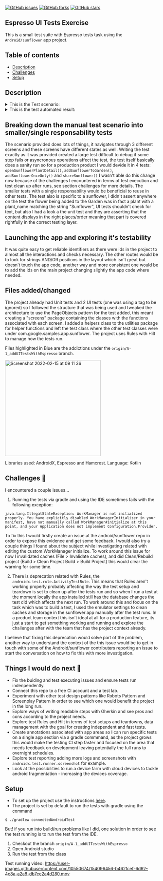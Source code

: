 [![GitHub issues](https://img.shields.io/github/issues/a-padinha/sunflower?style=plastic)](https://github.com/a-padinha/sunflower/issues)
[![GitHub forks](https://img.shields.io/github/forks/a-padinha/sunflower)](https://github.com/a-padinha/sunflower/network)
[![GitHub stars](https://img.shields.io/github/stars/a-padinha/sunflower)](https://github.com/a-padinha/sunflower/stargazers)

## Espresso UI Tests Exercise
This is a small test suite with Espresso tests task using the `Android/sunflower` app project.

## Table of contents
* [Description](#description)
* [Challenges](#Challenges)
* [Setup](#setup)

## Description

<details>
<summary>
This is the Test scenario:
</summary>
<pre>
     * 1. Open app
     * 2. Check that Garden is empty
     * 3. Open Plant list
     * 4. Scroll to sunflower
     * 5. Open it
     * 6. Check we have img and description and can add plant to garden
     * 7. Add it to garden
     * 8. Check that user can't add more than one ('Add' button disappeared)
     * 9. Open My Garden
     * 10. Check Sunflower was added to garden and have planted date/last watered date and should be
     *     watered in 3 days from last watered date
     * 11. Open it
     * 12. Check we have img and description and don't have 'add plant to garden' button
     * 13. Check that user can share link to this plant via share icon from right corner 
</pre>
</details>

<details>
<summary>
This is the test automated result:
</summary>
<pre>
   @Test
    gardenAndPlantListSanity() {
        gardenScreen.gardenIsEmptyIsDisplayed()
        plantListScreen.tapOnPlantListTab()
        plantListScreen.scrollAndTapOnSunflower()
        plantDetailScreen.plantDetailImageIsDisplayed()
        plantDetailScreen.plantDetailDescriptionIsDisplayed()
        plantDetailScreen.tapOnAddPlant()
        plantDetailScreen.addPlantIsNotDisplayed()
        plantDetailScreen.pressBack()
        gardenScreen.tapOnGardenTab()
        gardenScreen.plantNameIsDisplayed()
        gardenScreen.plantPlantedDateIsDisplayed()
        gardenScreen.plantLastWateredIsDisplayed()
        gardenScreen.plantWaterIntervalIsDisplayed()
        gardenScreen.tapOnPlantDetail()
        plantDetailScreen.plantDetailImageIsDisplayed()
        plantDetailScreen.plantDetailDescriptionIsDisplayed()
        plantDetailScreen.addPlantIsNotDisplayed()
        plantDetailScreen.tapOnShare()
    }
</pre>
</details>

## Breaking down the manual test scenario into smaller/single responsability tests

The scenario provided does lots of things, it navigates through 3 different screens and these screens have different states as well.
Writing the test exactly as it was provided created a large test difficult to debug if some step fails or asyncronous 
operations affect the test, the test itself basically does a sanity run so for a production product I would devide it in 4 tests:
`openSunflowerPlantDetail()`, `addSunflowerToGarden()`, `addSunflowerOnceOnly()` and `shareSunflower()` I wasn't able do this change now
because of the challenges I encountered in terms of test execution and test clean up after runs, see section challenges for more details.
The smaller tests with a single responsability would be beneficial to reuse in other tests.
The test also is specific to a sunflower, I didn't assert anywhere on the test the flower being added to the Garden was in fact a plant 
with a plant_name matching the string "Sunflower", UI tests shouldn't check for text, but also I had a look a the unit test and they are 
asserting that the content displays in the right places/order meaning that part is covered rightfully in the correct testing layer.

## Launching the app and exploring it's testability

It was quite easy to get reliable identifiers as there were ids in the project to almost all the interactions 
and checks necessary. The other routes would be to look for strings AND/OR positions in the layout which isn't great but doesn't 
touch the app code, another way and more consistent one would be to add the ids on the main project changing slightly the app code
where needed.

## Files added/changed

The project already had Unit tests and 2 UI tests (one was using a tag to be ignored) so I followed the structure that was 
being used and tweaked the architecture to use the PageObjects pattern for the test added, this meant creating a 
"screens" package containing the classes with the functions associated with each screen. I added a helpers class to the utilities
package for helper functions and left the test class where the other test classes were under com.google.samples.app.sunflower.
The project uses Rules with Hilt to manage how the tests run.

Files highlighted in Blue are the addictions under the `origin/A-1_addUITestsWithEspresso` branch.

<img width="314" alt="Screenshot 2022-02-15 at 09 11 36" src="https://user-images.githubusercontent.com/10550674/154031781-ee42dca1-b329-41e4-a346-776a99b22c78.png">

Libraries used: AndroidX, Espresso and Hamcrest.
Language: Kotlin


## Challenges :nut_and_bolt:

I encountered a couple issues...
1) Running the tests via gradle and using the IDE sometimes fails with the following exception: 
```
java.lang.IllegalStateException: WorkManager is not initialized properly. You have explicitly disabled WorkManagerInitializer in your manifest, have not manually called WorkManager#initialize at this point, and your Application does not implement Configuration.Provider.
```
To fix this I would firstly create an issue at the android/sunflower repo in order to expose this evidence and get some feedback.
I would also try a couple things I found about the subject while investigating related with editing the custom WorkManager 
initialize. To work around this issue for now I invalidated caches (File > Invalidate caches), and did Clean/Rebuild project 
(Build > Clean Project Build > Build Project) this would clear the warning for some time. 

2) There is deprecation related with Rules, the `androidx.test.rule.ActivityTestRule`. This means that Rules aren't working properly probably affecting 
the way the test setup and teardown is set to clean up after the tests run and so when I run a test at the moment locally the app installed still has 
the database changes the test did which affects the next run. To work around this and focus on the task which was to build a test, I used the emulator
settings to clean caches and storage in the sunflower app manually after the test runs.
In a product team context this isn't ideal at all for a production feature, its just a start to get something working and running and explore the challenges 
after with the team that has the project context already.

I believe that fixing this deprecation would solve part of the problem, another way to understand the context of the this issue would be to get in touch 
with some of the Android/sunflower contributers reporting an issue to start the conversation on how to fix this with more investigation.

## Things I would do next :green_book:

- Fix the buiding and test executing issues and ensure tests run indenpendently.
- Connect this repo to a free CI account and a test lab.
- Experiment with other test design patterns like Robots Pattern and Screenplay Pattern in order to see which one would benefit the project in the long run.
- Explore ways of writing readable steps with Gherkin and see pros and cons according to the project needs.
- Explore test Rules and Hilt in terms of test setups and teardowns, data management with the goal for creating independent and fast tests.
- Create annotations associated with app areas so I can run specific tests on a single app section via a gradle commmand, as the project grows this would make
the testing CI step faster and focused on the area that needs feedback on development leaving potentially the full runs to overnight schedules.
- Explore test reporting adding more logs and screenshots with `androidx.test.runner.screenshot` for example.
- Look at the possibilities to run a device farm with cloud devices to tackle android fragmentation - increasing the devices coverage.


## Setup 

- To set up the project use the instructions [here](https://github.com/android/sunflower#getting-started).
- The project is set by default to run the tests with gradle using the command
```
$ ./gradlew connectedAndroidTest   
```
But! if you run into build/run problems like I did, one solution in order to see the test running is to run the test from the IDE.
1. Checkout the branch `origin/A-1_addUITestsWithEspresso`
2. Open Android studio 
3. Run the test from the class

Test running video: 
https://user-images.githubusercontent.com/10550674/154096456-b462fcef-6d92-4c8a-a2a8-db7ce2a4d280.mov

